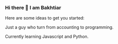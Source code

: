### Hi there 👋 I am Bakhtiar

Here are some ideas to get you started:

Just a guy who turn from accounting to programming.

Currently learning Javascript and Python.
